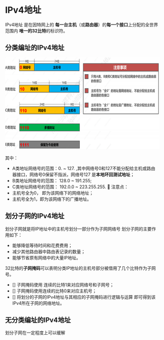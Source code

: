 # IPv4地址
IPv4地址 是在因特网上的 **每一台主机**（或**路由器**）的**每一个接口**上分配的全世界范围内 **唯一的32比特**的标识符。

## 分类编址的IPv4地址
 <div align=left><img width="560" height="300" src="./images/分类的IPv4地址.PNG"/></div>   

其中：
- A类地址网络号的范围：0. ~ 127. ,其中网络号0和127不能分配给主机或路由器接口，网络号0保留不指派，网络号127 是**本地环回测试地址**；
- B类地址网络号的范围： 128.0 ~ 191.255;
- C类地址网络号的范围： 192.0.0 ~ 223.255.255.
:pencil:   注意点：
- 主机号全为0， 即为该网络下的网络地址；
- 主机号全为1，即为该网络下的广播地址。

## 划分子网的IPv4地址
划分子网就是将IP地址中的主机号划分一部分作为子网网络号
划分子网的主要作用如下：
- 能够降低等待时间和花费费用；
- 减少其他路由器中路由表记录的数量；
- 能够节省原有网络中的大量IP地址。

32比特的**子网掩码**可以表明分类IP地址的主机号部分被借用了几个比特作为子网号。
- [] 子网掩码使用 连续的比特1来对应网络号和子网号；
- [] 子网掩码使用连续的比特0来对应主机号；
- [] 将划分的子网的IPv4地址与其相应的子网掩码进行逻辑与运算 即可得到该IPv4所在子网的网络地址。

## 无分类编址的IPv4地址
划分子网在一定程度上可以缓解
